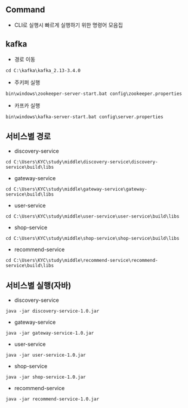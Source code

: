 ## Command
* CLI로 실행시 빠르게 실행하기 위한 명령어 모음집

## kafka
* 경로 이동
```
cd C:\kafka\kafka_2.13-3.4.0
```
* 주키퍼 실행
```
bin\windows\zookeeper-server-start.bat config\zookeeper.properties
```
* 카프카 실행
```
bin\windows\kafka-server-start.bat config\server.properties
```

## 서비스별 경로
* discovery-service
```
cd C:\Users\KYC\study\middle\discovery-service\discovery-service\build\libs
```
* gateway-service
```
cd C:\Users\KYC\study\middle\gateway-service\gateway-service\build\libs
```
* user-service
```
cd C:\Users\KYC\study\middle\user-service\user-service\build\libs
```
* shop-service
```
cd C:\Users\KYC\study\middle\shop-service\shop-service\build\libs
```
* recommend-service
```
cd C:\Users\KYC\study\middle\recommend-service\recommend-service\build\libs
```

## 서비스별 실행(자바)
* discovery-service
```
java -jar discovery-service-1.0.jar
```
* gateway-service
```
java -jar gateway-service-1.0.jar
```
* user-service
```
java -jar user-service-1.0.jar
```
* shop-service
```
java -jar shop-service-1.0.jar
```
* recommend-service
```
java -jar recommend-service-1.0.jar
```